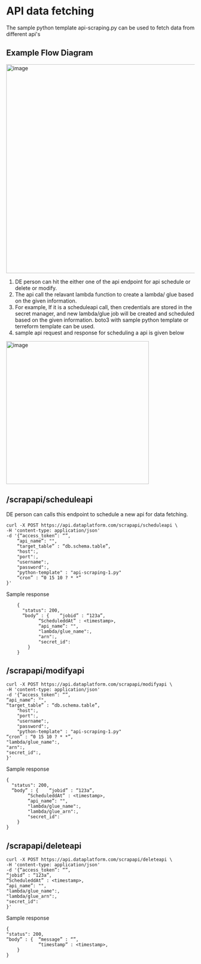 # API data fetching

The sample python template api-scraping.py can be used to fetch data from different api's

## Example Flow Diagram

<img width="557" alt="image" src="https://github.com/siva-suthan/self-service-data-platform/assets/56590665/bc9b40ea-1b89-489c-a971-c80cb7476323">

1. DE person can hit the either one of the api endpoint for api schedule or delete or modify.
2. The api call the relavant lambda function to create a lambda/ glue based on the given information.
3. For example, If it is a scheduleapi call, then credentials are stored in the secret manager, and new lambda/glue job will be created and scheduled based on the given information. boto3 with sample python template or terreform template can be used.
4. sample api request and response for scheduling a api is given below

<img width="381" alt="image" src="https://github.com/siva-suthan/self-service-data-platform/assets/56590665/79c3298d-9160-4578-b34f-b23a7aa3fc67">

## /scrapapi/scheduleapi

DE person can calls this endpoint to schedule a new api for data fetching.

	curl -X POST https://api.dataplatform.com/scrapapi/scheduleapi \
    -H 'content-type: application/json'
    -d '{“access_token”: “”,
		“api_name”: "",
		“target_table” : “db.schema.table”,
        "host":,
        "port":,
        "username":,
        "password":,
        "python-template" : "api-scraping-1.py"
		“cron” : “0 15 10 ? * *”
	}'


Sample response

		{
		  "status": 200,
		  “body” : {	“jobid” : “123a”,
				“ScheduleddAt” : <timestamp>,
				“api_name”: "",
				"lambda/glue_name":,
				"arn":,
				"secret_id":
			}
		}


## /scrapapi/modifyapi
	curl -X POST https://api.dataplatform.com/scrapapi/modifyapi \
    -H 'content-type: application/json'
    -d '{“access_token”: “”,
	“api_name”: "",
	“target_table” : “db.schema.table”,
        "host":,
        "port":,
        "username":,
        "password":,
        "python-template" : "api-scraping-1.py"
	“cron” : “0 15 10 ? * *”,
	"lambda/glue_name":,
	"arn":,
	"secret_id":,
	}'
Sample response

	{
	  "status": 200,
	  “body” : {	“jobid” : “123a”,
			“ScheduleddAt” : <timestamp>,
			“api_name”: "",
			"lambda/glue_name":,
			"lambda/glue_arn":,
			"secret_id":
		}
	}


## /scrapapi/deleteapi
	curl -X POST https://api.dataplatform.com/scrapapi/deleteapi \
    -H 'content-type: application/json'
    -d '{“access_token”: “”,
	“jobid” : “123a”,
	“ScheduleddAt” : <timestamp>,
	“api_name”: "",
	"lambda/glue_name":,
	"lambda/glue_arn":,
	"secret_id":
	}'
Sample response
	
	{
  	"status": 200,
  	“body” : {	“message” : “”,
				“timestamp” : <timestamp>,	
		}
	}




